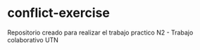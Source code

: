 # conflict-exercise
Repositorio creado para realizar el trabajo practico N2 - Trabajo colaborativo UTN
